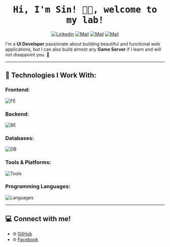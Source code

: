 <h1 align='center'><samp><strong>Hi, I'm Sin! 👩‍💻, welcome to my lab!</strong></samp></h1>

<div align='center'>
  
  [![Linkedin](https://img.shields.io/badge/LinkedIn-Phan%20Xu%C3%A2n%20Quang-blue?logo=Linkedin&logoColor=blue&labelColor=black)](https://www.linkedin.com/in/phanxuanquang/)
  [![Mail](https://img.shields.io/badge/Facebook-Phan%20Xu%C3%A2n%20Quang-blue?logo=Facebook&logoColor=blue&labelColor=black)](https://www.facebook.com/nhatthanhdeptraivailon)
  [![Mail](https://img.shields.io/badge/Discord-Hack%20Ki%E1%BA%BFm%20S%C4%A9-blue?logo=Discord&logoColor=blue&labelColor=black)](https://discord.com/users/598704008940486656)
  [![Mail](https://img.shields.io/badge/Gmail-phanxuanquang2@gmail.com-blue?logo=Gmail&logoColor=blue&labelColor=black)](mailto:phanxuanquang2@gmail.com)
  
</div>

I'm a **UI Developer** passionate about building beautiful and functional web applications, but I can also build almost any **Game Server** if I learn and will not disappoint you. 🚀

---

## 🌟 Technologies I Work With:

### Frontend:
![FE](https://skillicons.dev/icons?i=react,vite,css,bootstrap,html)  

### Backend:
![BE](https://skillicons.dev/icons?i=nodejs)  

### Databases:
![DB](https://skillicons.dev/icons?i=mysql,sqlite)  

### Tools & Platforms:
![Tools](https://skillicons.dev/icons?i=git,github,ps,pr,vscode,idea,discord,bots)  

### Programming Languages:
![Languages](https://skillicons.dev/icons?i=js,python,cpp,java,lua)  

---

## 💻 Connect with me!
- 🌐 [GitHub](https://github.com/caonhatthanh)  
- 🌐 [Facebook](https://facebook.com/nhatthanhdeptraivailon)  
